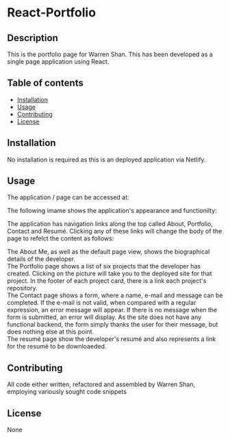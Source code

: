 # React-Portfolio

## Description
This is the portfolio page for Warren Shan. This has been developed as a single page application using React.

## Table of contents
  - [Installation](#installation)
  - [Usage](#usage)
  - [Contributing](#contributing)
  - [License](#license)
  
## Installation
No installation is required as this is an deployed application via Netlify.  
  
## Usage
The application / page can be accessed at: 

The following imame shows the application's appearance and functionilty:

The application has navigation links along the top called About, Portfolio, Contact and Resumé. Clicking any of these links will change the body of the page to refelct the content as follows:

The About Me, as well as the default page view, shows the biographical details of the developer.  
The Portfolio page shows a list of six projects that the developer has created. Clicking on the picture will take you to the deployed site for that project. In the footer of each project card, there is a link each project's repository.  
The Contact page shows a form, where a name, e-mail and message can be completed. If the e-mail is not valid, when compared with a regular expression, an error message will appear. If there is no message when the form is submitted, an error will display. As the site does not have any functional backend, the form simply thanks the user for their message, but does nothing else at this point.  
The resumé page show the developer's resumé and also represents a link for the resumé to be downloaeded.


## Contributing
All code either written, refactored and assembled by Warren Shan, employing variously sought code snippets
  
## License
None